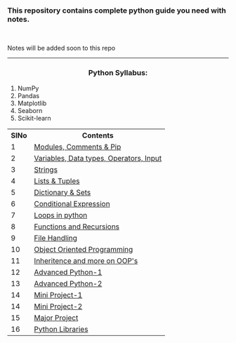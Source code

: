 <h3>This repository contains complete python guide you need with notes.</h3><br>
<p>Notes will be added soon to this repo</p>
<hr>
<h3 align="center" >Python Syllabus: </h3>
<table align="center">
  <tr>
    <th>SlNo</th>
    <th>Contents</th>
  </tr>
  <tr>
    <td>1</td>
    <td><a href="https://github.com/Anirudh1103/Complete-Python/tree/main/Chapter%201">Modules, Comments & Pip </a></td>
  </tr>
  <tr>
    <td>2</td>
    <td><a href="https://github.com/Anirudh1103/Complete-Python/tree/main/Chapter%202">Variables, Data types, Operators, Input</a></td>
  </tr>
    <tr>
    <td>3</td>
    <td><a href="https://github.com/Anirudh1103/Complete-Python/tree/main/Chapter%203">Strings</a></td>
  </tr>
    <tr>
    <td>4</td>
    <td><a href="https://github.com/Anirudh1103/Complete-Python/tree/main/Chapter%204">Lists & Tuples</a></td>
  </tr>
    <tr>
    <td>5</td>
    <td> <a href="https://github.com/Anirudh1103/Complete-Python/tree/main/Chapter%205">Dictionary & Sets </a></td>
  </tr>
    <tr>
    <td>6</td>
    <td><a href="https://github.com/Anirudh1103/Complete-Python/tree/main/Chapter%206">Conditional Expression </a></td>
  </tr>
    <tr>
    <td>7</td>
    <td><a href="https://github.com/Anirudh1103/Complete-Python/tree/main/Chapter%207">Loops in python  </a></td>
  </tr>
    <tr>
    <td>8</td>
    <td><a href="https://github.com/Anirudh1103/Complete-Python/tree/main/Chapter%208">Functions and Recursions</a></td>
  </tr>
    <tr>
    <td>9</td>
    <td><a href="https://github.com/Anirudh1103/Complete-Python/tree/main/Chapter%209">File Handling</a></td>
  </tr>
    <tr>
    <td>10</td>
    <td><a href="">Object Oriented Programming</a></td>
  </tr>
    <tr>
    <td>11</td>
    <td><a href="">Inheritence and more on OOP's</a></td>
  </tr>
    </tr>
    <tr>
    <td>12</td>
    <td><a href="">Advanced Python-1</a></td>
  </tr>
    </tr>
    <tr>
    <td>13</td>
    <td><a href="">Advanced Python-2</a></td>
  </tr>
    </tr>
    <tr>
    <td>14</td>
    <td><a href="https://github.com/Anirudh1103/Complete-Python/tree/main/Mini%20Project%201">Mini Project-1</a></td>
  </tr>
    </tr>
        <tr>
    <td>14</td>
    <td><a href="">Mini Project-2</a></td>
  </tr>
    <tr>
    <td>15</td>
    <td><a href="">Major Project</a></td>
  </tr>
  </tr>
    <tr>
    <td>16</td>
    <td><a href="">Python Libraries</a></td>
    <ol>
    <li>NumPy</li>
    <li>Pandas</li>
    <li>Matplotlib</li>
    <li>Seaborn</li>
    <li>Scikit-learn</li>
    </ol>
  </tr>
</table>
